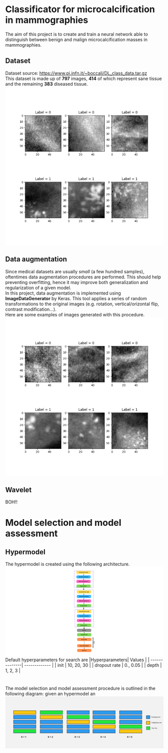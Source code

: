 # Classificator for microcalcification in mammographies
The aim of this project is to create and train a neural network able to distinguish between benign and malign microcalcification masses in mammographies.

## Dataset
Dataset source: https://www.pi.infn.it/~boccali/DL_class_data.tar.gz <br>
This dataset is made up of **797** images, **414** of which represent sane tissue and the remaining **383** diseased tissue. <br>
<img src="images/random_images.png" width="500"> 

## Data augmentation
Since medical datasets are usually *small* (a few hundred samples), oftentimes data augmentation procedures are performed. This should help preventing overfitting, hence it may improve both generalization and regularization of a given model. <br>
In this project, data augmentation is implemented using **ImageDataGenerator** by Keras. This tool applies a series of random transformations to the original images (e.g. rotation, vertical/orizontal flip, contrast modification...). <br>
Here are some examples of images generated with this procedure.
<img src="images/augmented_images.png" width="500"> 

## Wavelet
BOH!!

# Model selection and model assessment

## Hypermodel
The hypermodel is created using the following architecture.
<img src="images/schema_hypermodel.png" width="500"> 
Default hyperparameters for search are
|Hyperparameters|     Values    | 
| --------------| ------------- |
| init          |  10, 20, 30   | 
| dropout rate  |  0., 0.05     | 
| depth         |   1, 2, 3     |    

# 
The model selection and model assessment procedure is outlined in the following diagram: given an hypermodel an
<img src="images/model_sel_assess.jpeg" width="500"> 

